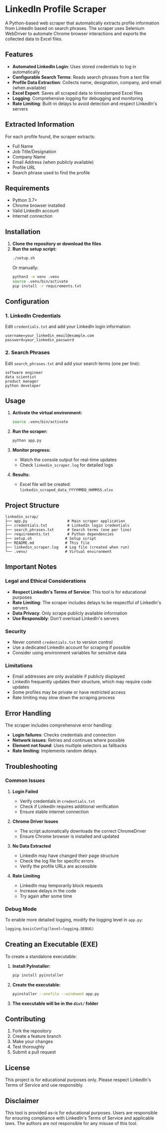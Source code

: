 # LinkedIn Profile Scraper

A Python-based web scraper that automatically extracts profile information from LinkedIn based on search phrases. The scraper uses Selenium WebDriver to automate Chrome browser interactions and exports the collected data to Excel files.

## Features

- **Automated LinkedIn Login**: Uses stored credentials to log in automatically
- **Configurable Search Terms**: Reads search phrases from a text file
- **Profile Data Extraction**: Collects name, designation, company, and email (when available)
- **Excel Export**: Saves all scraped data to timestamped Excel files
- **Logging**: Comprehensive logging for debugging and monitoring
- **Rate Limiting**: Built-in delays to avoid detection and respect LinkedIn's servers

## Extracted Information

For each profile found, the scraper extracts:
- Full Name
- Job Title/Designation
- Company Name
- Email Address (when publicly available)
- Profile URL
- Search phrase used to find the profile

## Requirements

- Python 3.7+
- Chrome browser installed
- Valid LinkedIn account
- Internet connection

## Installation

1. **Clone the repository or download the files**
2. **Run the setup script:**
   ```bash
   ./setup.sh
   ```
   Or manually:
   ```bash
   python3 -m venv .venv
   source .venv/bin/activate
   pip install -r requirements.txt
   ```

## Configuration

### 1. LinkedIn Credentials
Edit `credentials.txt` and add your LinkedIn login information:
```
username=your_linkedin_email@example.com
password=your_linkedin_password
```

### 2. Search Phrases
Edit `search_phrases.txt` and add your search terms (one per line):
```
software engineer
data scientist
product manager
python developer
```

## Usage

1. **Activate the virtual environment:**
   ```bash
   source .venv/bin/activate
   ```

2. **Run the scraper:**
   ```bash
   python app.py
   ```

3. **Monitor progress:**
   - Watch the console output for real-time updates
   - Check `linkedin_scraper.log` for detailed logs

4. **Results:**
   - Excel file will be created: `linkedin_scraped_data_YYYYMMDD_HHMMSS.xlsx`

## Project Structure

```
linkedin_scrap/
├── app.py                  # Main scraper application
├── credentials.txt         # LinkedIn login credentials
├── search_phrases.txt      # Search terms (one per line)
├── requirements.txt        # Python dependencies
├── setup.sh               # Setup script
├── README.md              # This file
├── linkedin_scraper.log   # Log file (created when run)
└── .venv/                 # Virtual environment
```

## Important Notes

### Legal and Ethical Considerations
- **Respect LinkedIn's Terms of Service**: This tool is for educational purposes
- **Rate Limiting**: The scraper includes delays to be respectful of LinkedIn's servers
- **Data Privacy**: Only scrape publicly available information
- **Use Responsibly**: Don't overload LinkedIn's servers

### Security
- Never commit `credentials.txt` to version control
- Use a dedicated LinkedIn account for scraping if possible
- Consider using environment variables for sensitive data

### Limitations
- Email addresses are only available if publicly displayed
- LinkedIn frequently updates their structure, which may require code updates
- Some profiles may be private or have restricted access
- Rate limiting may slow down the scraping process

## Error Handling

The scraper includes comprehensive error handling:
- **Login failures**: Checks credentials and connection
- **Network issues**: Retries and continues where possible
- **Element not found**: Uses multiple selectors as fallbacks
- **Rate limiting**: Implements random delays

## Troubleshooting

### Common Issues

1. **Login Failed**
   - Verify credentials in `credentials.txt`
   - Check if LinkedIn requires additional verification
   - Ensure stable internet connection

2. **Chrome Driver Issues**
   - The script automatically downloads the correct ChromeDriver
   - Ensure Chrome browser is installed and updated

3. **No Data Extracted**
   - LinkedIn may have changed their page structure
   - Check the log file for specific errors
   - Verify the profile URLs are accessible

4. **Rate Limiting**
   - LinkedIn may temporarily block requests
   - Increase delays in the code
   - Try again after some time

### Debug Mode
To enable more detailed logging, modify the logging level in `app.py`:
```python
logging.basicConfig(level=logging.DEBUG)
```

## Creating an Executable (EXE)

To create a standalone executable:

1. **Install PyInstaller:**
   ```bash
   pip install pyinstaller
   ```

2. **Create the executable:**
   ```bash
   pyinstaller --onefile --windowed app.py
   ```

3. **The executable will be in the `dist/` folder**

## Contributing

1. Fork the repository
2. Create a feature branch
3. Make your changes
4. Test thoroughly
5. Submit a pull request

## License

This project is for educational purposes only. Please respect LinkedIn's Terms of Service and use responsibly.

## Disclaimer

This tool is provided as-is for educational purposes. Users are responsible for ensuring compliance with LinkedIn's Terms of Service and applicable laws. The authors are not responsible for any misuse of this tool.
